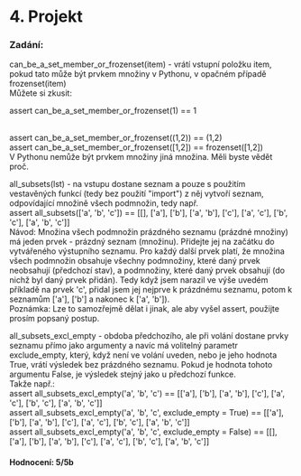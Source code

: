 # 4. Projekt

### Zadání:
can_be_a_set_member_or_frozenset(item) - vrátí vstupní položku item, pokud tato může být prvkem množiny v Pythonu,
v opačném případě frozenset(item)  
Můžete si zkusit:  
    <p>assert can_be_a_set_member_or_frozenset(1) == 1</p>  
    assert can_be_a_set_member_or_frozenset((1,2)) == (1,2)  
    assert can_be_a_set_member_or_frozenset([1,2]) == frozenset([1,2])  
V Pythonu nemůže být prvkem množiny jiná množina. Měli byste vědět proč.  
      
all_subsets(lst) - na vstupu dostane seznam a pouze s použitím vestavěných funkcí (tedy bez použití "import")
z něj vytvoří seznam, odpovídající množině všech podmnožin, tedy např.  
    assert all_subsets(['a', 'b', 'c']) == [[], ['a'], ['b'], ['a', 'b'], ['c'], ['a', 'c'], ['b', 'c'], ['a', 'b', 'c']]  
Návod: Množina všech podmnožin prázdného seznamu (prázdné množiny) má jeden prvek - prázdný seznam (množinu).
Přidejte jej na začátku do vytvářeného výstupního seznamu.
Pro každý další prvek platí, že množina všech podmnožin obsahuje všechny podmnožiny, které daný prvek
neobsahují (předchozí stav), a podmnožiny, které daný prvek obsahují (do nichž byl daný prvek přidán).
Tedy když jsem narazil ve výše uvedém příkladě na prvek 'c', přidal jsem jej nejprve k prázdnému seznamu,
potom k seznamům ['a'], ['b'] a nakonec k ['a', 'b']).  
Poznámka: Lze to samozřejmě dělat i jinak, ale aby vyšel assert, použijte prosím popsaný postup.
  
all_subsets_excl_empty - obdoba předchozího, ale při volání dostane prvky seznamu přímo jako argumenty a navíc má volitelný parametr
exclude_empty, který, když není ve volání uveden, nebo je jeho hodnota True, vrátí výsledek bez prázdného seznamu.
Pokud je hodnota tohoto argumentu False, je výsledek stejný jako u předchozí funkce.   
Takže např.:  
    assert all_subsets_excl_empty('a', 'b', 'c') == [['a'], ['b'], ['a', 'b'], ['c'], ['a', 'c'], ['b', 'c'], ['a', 'b', 'c']]  
    assert all_subsets_excl_empty('a', 'b', 'c', exclude_empty = True) == [['a'], ['b'], ['a', 'b'], ['c'], ['a', 'c'], ['b', 'c'],
    ['a', 'b', 'c']]  
    assert all_subsets_excl_empty('a', 'b', 'c', exclude_empty = False) == [[], ['a'], ['b'], ['a', 'b'], ['c'], ['a', 'c'],
    ['b', 'c'], ['a', 'b', 'c']]  
#### Hodnocení: 5/5b  

